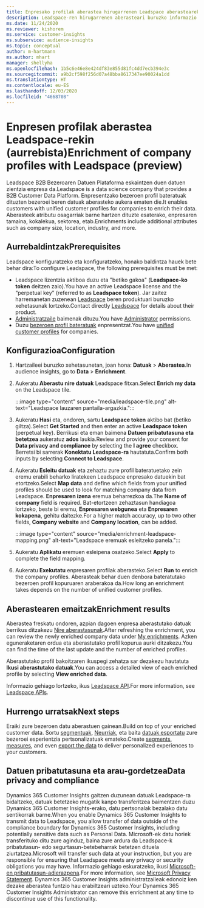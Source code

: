 ```yaml
---
title: Enpresako profilak aberastea hirugarrenen Leadspace aberastearekin
description: Leadspace-ren hirugarrenen aberasteari buruzko informazio orokorra.
ms.date: 11/24/2020
ms.reviewer: kishorem
ms.service: customer-insights
ms.subservice: audience-insights
ms.topic: conceptual
author: m-hartmann
ms.author: mhart
manager: shellyha
ms.openlocfilehash: 1b5c6e46e8e424df83e855d81fc4dd7ecb394e3c
ms.sourcegitcommit: a9b2cf598f256d07a48bba8617347ee90024a1dd
ms.translationtype: HT
ms.contentlocale: eu-ES
ms.lasthandoff: 12/03/2020
ms.locfileid: "4668708"
---
```

# <a name="enrichment-of-company-profiles-with-leadspace-preview"></a><span data-ttu-id="3f0e9-103">Enpresen profilak aberastea Leadspace-rekin (aurrebista)</span><span class="sxs-lookup"><span data-stu-id="3f0e9-103">Enrichment of company profiles with Leadspace (preview)</span></span>

<span data-ttu-id="3f0e9-104">Leadspace B2B Bezeroaren Datuen Plataforma eskaintzen duen datuen zientzia enpresa da.</span><span class="sxs-lookup"><span data-stu-id="3f0e9-104">Leadspace is a data science company that provides a B2B Customer Data Platform.</span></span> <span data-ttu-id="3f0e9-105">Enpresentzako bezeroen profil bateratuak dituzten bezeroei beren datuak aberasteko aukera ematen die.</span><span class="sxs-lookup"><span data-stu-id="3f0e9-105">It enables customers with unified customer profiles for companies to enrich their data.</span></span> <span data-ttu-id="3f0e9-106">Aberasteek atributu osagarriak barne hartzen dituzte esaterako, enpresaren tamaina, kokalekua, sektorea, etab.</span><span class="sxs-lookup"><span data-stu-id="3f0e9-106">Enrichments include additional attributes such as company size, location, industry, and more.</span></span>

## <a name="prerequisites"></a><span data-ttu-id="3f0e9-107">Aurrebaldintzak</span><span class="sxs-lookup"><span data-stu-id="3f0e9-107">Prerequisites</span></span>

<span data-ttu-id="3f0e9-108">Leadspace konfiguratzeko eta konfiguratzeko, honako baldintza hauek bete behar dira:</span><span class="sxs-lookup"><span data-stu-id="3f0e9-108">To configure Leadspace, the following prerequisites must be met:</span></span>

- <span data-ttu-id="3f0e9-109">Leadspace lizentzia aktiboa duzu eta "betiko gakoa" (**Leadspace-ko token** deitzen zaio).</span><span class="sxs-lookup"><span data-stu-id="3f0e9-109">You have an active Leadspace license and the “perpetual key” (referred to as **Leadspace token**).</span></span> <span data-ttu-id="3f0e9-110">Jar zaitez harremanetan zuzenean [Leadspace](https://www.leadspace.com/products/leadspace-on-demand/) beren produktuari buruzko xehetasunak lortzeko.</span><span class="sxs-lookup"><span data-stu-id="3f0e9-110">Contact directly [Leadspace](https://www.leadspace.com/products/leadspace-on-demand/) for details about their product.</span></span>
- <span data-ttu-id="3f0e9-111">[Administratzaile](permissions.md#administrator) baimenak dituzu.</span><span class="sxs-lookup"><span data-stu-id="3f0e9-111">You have [Administrator](permissions.md#administrator) permissions.</span></span>
- <span data-ttu-id="3f0e9-112">Duzu [bezeroen profil bateratuak](customer-profiles.md) enpresentzat.</span><span class="sxs-lookup"><span data-stu-id="3f0e9-112">You have [unified customer profiles](customer-profiles.md) for companies.</span></span>

## <a name="configuration"></a><span data-ttu-id="3f0e9-113">Konfigurazioa</span><span class="sxs-lookup"><span data-stu-id="3f0e9-113">Configuration</span></span>

1. <span data-ttu-id="3f0e9-114">Hartzaileei buruzko xehetasunetan, joan hona: **Datuak** > **Aberastea**.</span><span class="sxs-lookup"><span data-stu-id="3f0e9-114">In audience insights, go to **Data** > **Enrichment**.</span></span>

1. <span data-ttu-id="3f0e9-115">Aukeratu **Aberastu nire datuak** Leadspace fitxan.</span><span class="sxs-lookup"><span data-stu-id="3f0e9-115">Select **Enrich my data** on the Leadspace tile.</span></span>

   :::image type="content" source="media/leadspace-tile.png" alt-text="Leadspace lauzaren pantaila-argazkia.":::

1. <span data-ttu-id="3f0e9-117">Aukeratu **Hasi** eta, ondoren, sartu **Leadspace token** aktibo bat (betiko giltza).</span><span class="sxs-lookup"><span data-stu-id="3f0e9-117">Select **Get Started** and then enter an active **Leadspace token** (perpetual key).</span></span> <span data-ttu-id="3f0e9-118">Berrikusi eta eman baimena **Datuen pribatutasuna eta betetzea** aukeratuz **ados** laukia.</span><span class="sxs-lookup"><span data-stu-id="3f0e9-118">Review and provide your consent for **Data privacy and compliance** by selecting the **I agree** checkbox.</span></span> <span data-ttu-id="3f0e9-119">Berretsi bi sarrerak **Konektatu Leadspace-ra** hautatuta.</span><span class="sxs-lookup"><span data-stu-id="3f0e9-119">Confirm both inputs by selecting **Connect to Leadspace**.</span></span>

1. <span data-ttu-id="3f0e9-120">Aukeratu **Esleitu datuak** eta zehaztu zure profil bateratuetako zein eremu erabili beharko liratekeen Leadspace enpresako datuekin bat etortzeko.</span><span class="sxs-lookup"><span data-stu-id="3f0e9-120">Select **Map data** and define which fields from your unified profiles should be used to look for matching company data from Leadspace.</span></span> <span data-ttu-id="3f0e9-121">**Enpresaren izena** eremua beharrezkoa da.</span><span class="sxs-lookup"><span data-stu-id="3f0e9-121">The **Name of company** field is required.</span></span> <span data-ttu-id="3f0e9-122">Bat-etortzeen zehaztasun handiagoa lortzeko, beste bi eremu, **Enpresaren webgunea** eta **Enpresaren kokapena**, gehitu daitezke.</span><span class="sxs-lookup"><span data-stu-id="3f0e9-122">For a higher match accuracy, up to two other fields, **Company website** and **Company location**, can be added.</span></span>

   :::image type="content" source="media/enrichment-leadspace-mapping.png" alt-text="Leadspace eremuak esleitzeko panela.":::
   
1. <span data-ttu-id="3f0e9-124">Aukeratu **Aplikatu** eremuen esleipena osatzeko.</span><span class="sxs-lookup"><span data-stu-id="3f0e9-124">Select **Apply** to complete the field mapping.</span></span>

1. <span data-ttu-id="3f0e9-125">Aukeratu **Exekutatu** enpresaren profilak aberasteko.</span><span class="sxs-lookup"><span data-stu-id="3f0e9-125">Select **Run** to enrich the company profiles.</span></span> <span data-ttu-id="3f0e9-126">Aberasteak behar duen denbora bateratutako bezeroen profil kopuruaren araberakoa da.</span><span class="sxs-lookup"><span data-stu-id="3f0e9-126">How long an enrichment takes depends on the number of unified customer profiles.</span></span>

## <a name="enrichment-results"></a><span data-ttu-id="3f0e9-127">Aberastearen emaitzak</span><span class="sxs-lookup"><span data-stu-id="3f0e9-127">Enrichment results</span></span>

<span data-ttu-id="3f0e9-128">Aberastea freskatu ondoren, azpian dagoen enpresa aberastutako datuak berrikus ditzakezu [Nire aberastasunak](enrichment-hub.md).</span><span class="sxs-lookup"><span data-stu-id="3f0e9-128">After refreshing the enrichment, you can review the newly enriched company data under [My enrichments](enrichment-hub.md).</span></span> <span data-ttu-id="3f0e9-129">Azken eguneraketaren ordua eta aberastutako profil kopurua aurki ditzakezu.</span><span class="sxs-lookup"><span data-stu-id="3f0e9-129">You can find the time of the last update and the number of enriched profiles.</span></span>

<span data-ttu-id="3f0e9-130">Aberastutako profil bakoitzaren ikuspegi zehatza sar dezakezu hautatuta **Ikusi aberastutako datuak**.</span><span class="sxs-lookup"><span data-stu-id="3f0e9-130">You can access a detailed view of each enriched profile by selecting **View enriched data**.</span></span>

<span data-ttu-id="3f0e9-131">Informazio gehiago lortzeko, ikus [Leadspace API](https://support.leadspace.com/hc/en-us/sections/201997649-API).</span><span class="sxs-lookup"><span data-stu-id="3f0e9-131">For more information, see [Leadspace APIs](https://support.leadspace.com/hc/en-us/sections/201997649-API).</span></span>

## <a name="next-steps"></a><span data-ttu-id="3f0e9-132">Hurrengo urratsak</span><span class="sxs-lookup"><span data-stu-id="3f0e9-132">Next steps</span></span>

<span data-ttu-id="3f0e9-133">Eraiki zure bezeroen datu aberastuen gainean.</span><span class="sxs-lookup"><span data-stu-id="3f0e9-133">Build on top of your enriched customer data.</span></span> <span data-ttu-id="3f0e9-134">Sortu [segmentuak](segments.md), [Neurriak](measures.md), eta baita [datuak esportatu](export-destinations.md) zure bezeroei esperientzia pertsonalizatuak emateko.</span><span class="sxs-lookup"><span data-stu-id="3f0e9-134">Create [segments](segments.md), [measures](measures.md), and even [export the data](export-destinations.md) to deliver personalized experiences to your customers.</span></span>

## <a name="data-privacy-and-compliance"></a><span data-ttu-id="3f0e9-135">Datuen pribatutasuna eta arau-gordetzea</span><span class="sxs-lookup"><span data-stu-id="3f0e9-135">Data privacy and compliance</span></span>

<span data-ttu-id="3f0e9-136">Dynamics 365 Customer Insights gaitzen duzunean datuak Leadspace-ra bidaltzeko, datuak betetzeko mugatik kanpo transferitzea baimentzen duzu Dynamics 365 Customer Insights-erako, datu pertsonalak bezalako datu sentikorrak barne.</span><span class="sxs-lookup"><span data-stu-id="3f0e9-136">When you enable Dynamics 365 Customer Insights to transmit data to Leadspace, you allow transfer of data outside of the compliance boundary for Dynamics 365 Customer Insights, including potentially sensitive data such as Personal Data.</span></span> <span data-ttu-id="3f0e9-137">Microsoft-ek datu horiek transferituko ditu zure aginduz, baina zure ardura da Leadspace-k pribatutasun- edo segurtasun-betebeharrak betetzen dituela ziurtatzea.</span><span class="sxs-lookup"><span data-stu-id="3f0e9-137">Microsoft will transfer such data at your instruction, but you are responsible for ensuring that Leadspace meets any privacy or security obligations you may have.</span></span> <span data-ttu-id="3f0e9-138">Informazio gehiago eskuratzeko, ikusi [Microsoft-en pribatutasun-adierazpena](https://go.microsoft.com/fwlink/?linkid=396732).</span><span class="sxs-lookup"><span data-stu-id="3f0e9-138">For more information, see [Microsoft Privacy Statement](https://go.microsoft.com/fwlink/?linkid=396732).</span></span>
<span data-ttu-id="3f0e9-139">Dynamics 365 Customer Insights administratzaileak edonoiz ken dezake aberastea funtzio hau erabiltzeari uzteko.</span><span class="sxs-lookup"><span data-stu-id="3f0e9-139">Your Dynamics 365 Customer Insights Administrator can remove this enrichment at any time to discontinue use of this functionality.</span></span>
